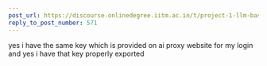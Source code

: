 ```yaml
---
post_url: https://discourse.onlinedegree.iitm.ac.in/t/project-1-llm-based-automation-agent-discussion-thread-tds-jan-2025/164277/573
reply_to_post_number: 571
---
```

yes i have the same key which is provided on ai proxy website for my login  
and yes i have that key properly exported